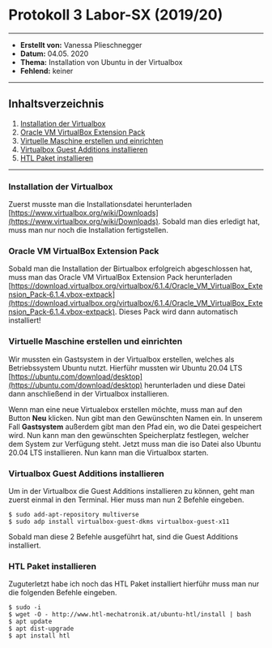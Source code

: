 # Protokoll 3 Labor-SX (2019/20)

------------------------------------------------------------

* **Erstellt von:** Vanessa Plieschnegger
* **Datum:** 04.05. 2020
* **Thema:** Installation von Ubuntu in der Virtualbox
* **Fehlend:** keiner

------------------------------------------------------------

## Inhaltsverzeichnis
1. [Installation der Virtualbox](#instalaltion-der-virtualbox)
2. [Oracle VM VirtualBox Extension Pack](#oracle-vm-virtualbox-extension-pack)
3. [Virtuelle Maschine erstellen und einrichten](#virtuelle-maschine-erstellen-und-einrichten)
4. [Virtualbox Guest Additions installieren](#virtualbox-guest-additions-installieren)
5. [HTL Paket installieren](#htl-paket-installieren)

------------------------------------------------------------

### Installation der Virtualbox
Zuerst musste man die Installationsdatei herunterladen [https://www.virtualbox.org/wiki/Downloads](https://www.virtualbox.org/wiki/Downloads).
Sobald man dies erledigt hat, muss man nur noch die Installation fertigstellen.

### Oracle VM VirtualBox Extension Pack
Sobald man die Installation der Birtualbox erfolgreich abgeschlossen hat, muss man das Oracle VM VirtualBox Extension Pack herunterladen [https://download.virtualbox.org/virtualbox/6.1.4/Oracle_VM_VirtualBox_Extension_Pack-6.1.4.vbox-extpack](https://download.virtualbox.org/virtualbox/6.1.4/Oracle_VM_VirtualBox_Extension_Pack-6.1.4.vbox-extpack).
Dieses Pack wird dann automatisch installiert!

### Virtuelle Maschine erstellen und einrichten
Wir mussten ein Gastsystem in der Virtualbox erstellen, welches als Betriebssystem Ubuntu nutzt. Hierführ mussten wir Ubuntu 20.04 LTS [https://ubuntu.com/download/desktop](https://ubuntu.com/download/desktop)
herunterladen und diese Datei dann anschließend in der Virtualbox installieren.

Wenn man eine neue Virtualebox erstellen möchte, muss man auf den Button **Neu** klicken.
Nun gibt man den Gewünschten Namen ein. In unserem Fall **Gastsystem** außerdem gibt man den Pfad ein, wo die Datei gespeichert wird.
Nun kann man den gewünschten Speicherplatz festlegen, welcher dem System zur Verfügung steht.
Jetzt muss man die iso Datei also Ubuntu 20.04 LTS installieren.
Nun kann man die Virtualbox starten.

### Virtualbox Guest Additions installieren
Um in der Virtualbox die Guest Additions installieren zu können, geht man zuerst einmal in den Terminal. Hier muss man nun 2 Befehle eingeben.
```
$ sudo add-apt-repository multiverse
$ sudo adp install virtualbox-guest-dkms virtualbox-guest-x11
```
Sobald man diese 2 Befehle ausgeführt hat, sind die Guest Additions installiert.

### HTL Paket installieren
Zuguterletzt habe ich noch das HTL Paket installiert hierführ muss man nur die folgenden Befehle eingeben.
```
$ sudo -i
$ wget -O - http://www.htl-mechatronik.at/ubuntu-htl/install | bash 
$ apt update
$ apt dist-upgrade
$ apt install htl
```
